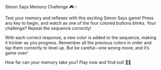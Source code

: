 Simon Says Memory Challenge 🎮✨

Test your memory and reflexes with this exciting Simon Says game! Press any key to begin, and watch as one of the four colored buttons blinks. Your challenge? Repeat the sequence correctly!

With each correct response, a new color is added to the sequence, making it trickier as you progress. Remember all the previous colors in order and tap them correctly to level up. But be careful—one wrong move, and it’s game over!

How far can your memory take you? Play now and find out! 🚀🧠
